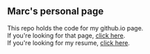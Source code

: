 ## Marc's personal page
This repo holds the code for my github.io page.
<br/>If you're looking for that page, [click here](MarcFichtel.github.io).
<br/>If you're looking for my resume, [click here](MarcFichtel.github.io/resume).